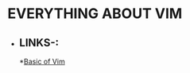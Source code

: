 # **EVERYTHING ABOUT VIM**
 * ## LINKS-:
    *[Basic of Vim](https://www.linux.com/learn/vim-101-beginners-guide-vim)

